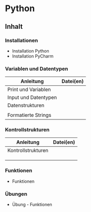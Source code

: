 # Python

## Inhalt

### Installationen

- Installation Python
- Installation PyCharm

### Variablen und Datentypen

| Anleitung            | Datei(en) |
| -------------------- | --------- |
| Print und Variablen  |           |
| Input und Datentypen |           |
| Datenstrukturen      |           |
|                      |          |
| Formatierte Strings  |           |

### Kontrollstrukturen

| Anleitung          | Datei(en) |
| ------------------ | --------- |
| Kontrollstrukturen |           |
|                    |           |
|                    |           |
|                    |           |

### Funktionen

- Funktionen

### Übungen

- Übung - Funktionen
